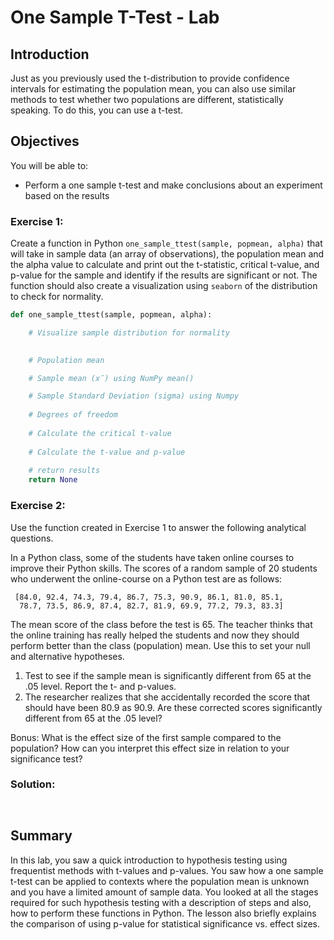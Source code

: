 # One Sample T-Test - Lab

## Introduction
Just as you previously used the t-distribution to provide confidence intervals for estimating the population mean, you can also use similar methods to test whether two populations are different, statistically speaking. To do this, you can use a t-test.

## Objectives
You will be able to:

* Perform a one sample t-test and make conclusions about an experiment based on the results

### Exercise 1: 

Create a function in Python `one_sample_ttest(sample, popmean, alpha)` that will take in sample data (an array of observations), the population mean and the alpha value to calculate and print out the t-statistic, critical t-value, and p-value for the sample and identify if the results are significant or not. The function should also create a visualization using `seaborn` of the distribution to check for normality.


```python
def one_sample_ttest(sample, popmean, alpha):

    # Visualize sample distribution for normality 

    
    # Population mean 

    # Sample mean (x̄) using NumPy mean()

    # Sample Standard Deviation (sigma) using Numpy
    
    # Degrees of freedom
    
    # Calculate the critical t-value
    
    # Calculate the t-value and p-value      
    
    # return results
    return None
```

### Exercise 2:

Use the function created in Exercise 1 to answer the following analytical questions.

In a Python class, some of the students have taken online courses to improve their Python skills.
The scores of a random sample of 20 students who underwent the online-course on a Python test are as follows: 

     [84.0, 92.4, 74.3, 79.4, 86.7, 75.3, 90.9, 86.1, 81.0, 85.1, 
      78.7, 73.5, 86.9, 87.4, 82.7, 81.9, 69.9, 77.2, 79.3, 83.3]

The mean score of the class before the test is 65. The teacher thinks that the online training has really helped the students and now they should perform better than the class (population) mean. Use this to set your null and alternative hypotheses.

1. Test to see if the sample mean is significantly different from 65 at the .05 level. Report the t- and p-values.
2. The researcher realizes that she accidentally recorded the score that should have been 80.9 as 90.9. Are these corrected scores significantly different from 65 at the .05 level?

Bonus: What is the effect size of the first sample compared to the population? How can you interpret this effect size in relation to your significance test?


### Solution:


```python

```


```python


```

## Summary

In this lab, you saw a quick introduction to hypothesis testing using frequentist methods with t-values and p-values. You saw how a one sample t-test can be applied to contexts where the population mean is unknown and you have a limited amount of sample data. You looked at all the stages required for such hypothesis testing with a description of steps and also, how to perform these functions in Python. The lesson also briefly explains the comparison of using p-value for statistical significance vs. effect sizes. 
